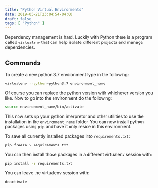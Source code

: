 ```yaml
---
title: "Python Virtual Environments"
date: 2019-05-21T23:04:54-04:00
draft: false
tags: [ "Python" ]
---
```


Dependency management is hard.  Luckily with Python there is a program called `virtualenv` that can help isolate different projects and manage dependencies.

## Commands

To create a new python 3.7 environment type in the following:

```bash
virtualenv --python=python3.7 environment_name
```

Of course you can replace the python version with whichever version you like. Now to go into the environment do the following:

```bash
source environment_name/bin/activate
```

This now sets up your python interpretor and other utilities to use the installation in the `environment_name` folder. You can now install python packages using `pip` and have it only reside in this environment.

To save all currently installed packages into `requirements.txt`:

```bash
pip freeze > requirements.txt
```

You can then install those packages in a different virtualenv session with:

```bash
pip install -r requirements.txt
```

You can leave the virtualenv session with:

```bash
deactivate
```


